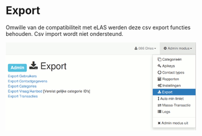 # Export

Omwille van de compatibiliteit met eLAS werden deze csv export functies behouden. Csv import wordt niet ondersteund.

![Export](img/export.png)
